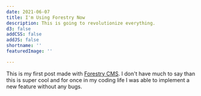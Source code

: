 ```yaml
---
date: 2021-06-07
title: I'm Using Forestry Now
description: This is going to revolutionize everything.
d3: false
addCSS: false
addJS: false
shortname: ''
featuredImage: ''

---
```

This is my first post made with [Forestry CMS](https://forestry.io). I don't have much to say than this is super cool and for once in my coding life I was able to implement a new feature without any bugs.